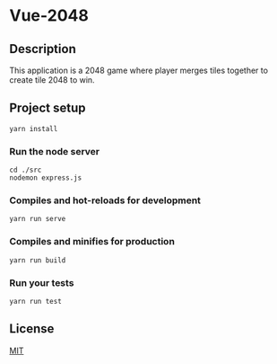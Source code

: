 # Vue-2048

## Description

This application is a 2048 game where player merges tiles together to create tile 2048 to win.

## Project setup
```
yarn install
```

### Run the node server

```
cd ./src
nodemon express.js
```

### Compiles and hot-reloads for development
```
yarn run serve
```

### Compiles and minifies for production
```
yarn run build
```

### Run your tests
```
yarn run test
```

## License

[MIT](http://opensource.org/licenses/MIT)
